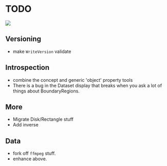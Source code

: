 # TODO

![](icon.png)

## Versioning
- make `WriteVersion` validate

## Introspection
- combine the concept and generic 'object' property tools
- There is a bug in the Dataset display that breaks when you ask a lot of things about BoundaryRegions.

## More
- Migrate Disk/Rectangle stuff 
- Add inverse

## Data
- fork off `ffmpeg` stuff.
- enhance above.